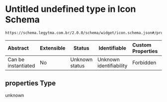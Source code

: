 # Untitled undefined type in Icon Schema

```txt
https://schema.legytma.com.br/2.0.0/schema/widget/icon.schema.json#/properties
```




| Abstract            | Extensible | Status         | Identifiable            | Custom Properties | Additional Properties | Access Restrictions | Defined In                                                                     |
| :------------------ | ---------- | -------------- | ----------------------- | :---------------- | --------------------- | ------------------- | ------------------------------------------------------------------------------ |
| Can be instantiated | No         | Unknown status | Unknown identifiability | Forbidden         | Allowed               | none                | [icon.schema.json\*](../schema/widget/icon.schema.json) |

## properties Type

unknown
